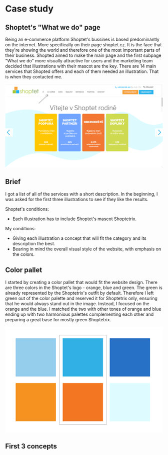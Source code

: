 # Case study

## Shoptet's "What we do" page

Being an e-commerce platform Shoptet's bussines is based predominantly on the internet. More specifically on their page shoptet.cz. It is the face that they're showing the world and therefore one of the most important parts of their business. Shopted aimed to make the main page and the first subpage "What we do" more visually attractive for users and the marketing team decided that illustrations with their mascot are the key. There are 14 main services that Shopted offers and each of them needed an illustration. That is when they contacted me.

![color palette with oranges and blues.](img/po.png)


## Brief

I got a list of all of the services with a short description. In the beginning, I was asked for the first three illustrations to see if they like the results. 

Shoptet's conditions: 
  - Each illustration has to include Shoptet's mascot Shoptetrix. 

My conditions: 
  - Giving each illustration a concept that will fit the category and its description the best. 
  - Bearing in mind the overall visual style of the website, with emphasis on the colors.  



## Color pallet

I started by creating a color pallet that would fit the website design. There are three colors in the Shoptet's logo - orange, blue and green. The green is already represented by the Shoptetrix's outfit by default. Therefore I left green out of the color palette and reserved it for Shoptetrix only, ensuring that he would always stand out in the image. Instead, I focused on the orange and the blue. I matched the two with other tones of orange and blue ending up with two harmonious palettes complementing each other and preparing a great base for mostly green Shoptetrix.

![color palette with oranges and blues.](img/paleta.png)

## First 3 concepts





